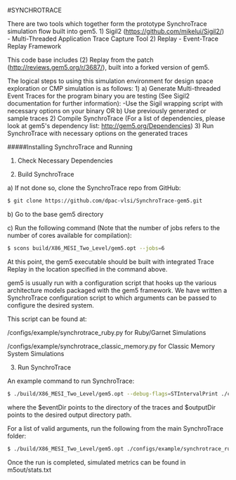 #SYNCHROTRACE

There are two tools which together form the prototype SynchroTrace simulation flow built into gem5.
	1) Sigil2 (https://github.com/mikelui/Sigil2/) - Multi-Threaded Application Trace Capture Tool
	2) Replay - Event-Trace Replay Framework

This code base includes (2) Replay from the patch (http://reviews.gem5.org/r/3687/), built into a forked version of gem5.
	
The logical steps to using this simulation environment for design space exploration or CMP simulation is as follows:
	1)
	  a) Generate Multi-threaded Event Traces for the program binary you are testing (See Sigil2 documentation for further information):
		-Use the Sigil wrapping script with necessary options on your binary
	   OR
	  b) Use previously generated or sample traces
	2) Compile SynchroTrace (For a list of dependencies, please look at gem5's dependency list: http://gem5.org/Dependencies)
	3) Run SynchroTrace with necessary options on the generated traces

#####Installing SynchroTrace and Running 

1) Check Necessary Dependencies
   
2) Build SynchroTrace

  a) If not done so, clone the SynchroTrace repo from GitHub:

```sh
$ git clone https://github.com/dpac-vlsi/SynchroTrace-gem5.git
```
  b) Go to the base gem5 directory

  c) Run the following command (Note that the number of jobs refers to the number of cores available for compilation):
     
```sh
$ scons build/X86_MESI_Two_Level/gem5.opt --jobs=6
```
At this point, the gem5 executable should be built with integrated Trace Replay in the location specified in the command above.

gem5 is usually run with a configuration script that hooks up the various architecture models packaged with the gem5 framework.
We have written a SynchroTrace configuration script to which arguments can be passed to configure the desired system.

This script can be found at:

 <BASEDIR>/configs/example/synchrotrace_ruby.py for Ruby/Garnet Simulations

 <BASEDIR>/configs/example/synchrotrace_classic_memory.py for Classic Memory System Simulations

3) Run SynchroTrace

An example command to run SynchroTrace:

```sh
$ ./build/X86_MESI_Two_Level/gem5.opt --debug-flags=STIntervalPrint ./configs/example/synchrotrace_ruby.py --ruby --network=garnet2.0 --topology=Mesh_XY --mesh-rows=8 --event-dir=$eventDir --output-dir=. --num-cpus=8 --num-threads=8 --num-dirs=8 --num-l2caches=8 --l1d_size=64kB --l1d_assoc=2 --l1i_size=64kB --l1i_assoc=2 --l2_size=4096kB --l2_assoc=8 --cpi-iops=1 --cpi-flops=1 --bandwidth-factor=4 --master-freq=1 --cacheline_size=64"
```

where the $eventDir points to the directory of the traces and $outputDir points to the desired output directory path.

For a list of valid arguments, run the following from the main SynchroTrace folder:
```sh
$ ./build/X86_MESI_Two_Level/gem5.opt ./configs/example/synchrotrace_ruby.py --help
```

Once the run is completed, simulated metrics can be found in m5out/stats.txt
